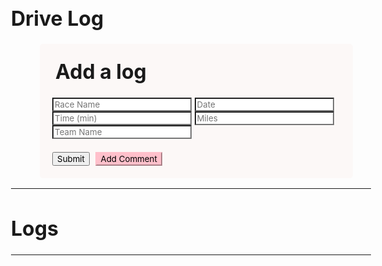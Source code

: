 <html lang="en">
  <head>
    <style>
        *{
          font-family: "Inter", sans-serif;
        }
        body{
          font-size: 1rem;
          font-weight: 400;aa
          line-height: 1.5;
          text-align: left;
        }
        .card{
          border-style: round;
          border-radius: 5px;
          border-width: 20px;
          padding-top: 1.25rem;
          padding-right: 1.25rem;
          padding-bottom: 1.25rem;
          padding-left: 1.25rem;
          background-color: #fcf8f7;
          width:80%;
          margin-left: 8%;
          margin-top: 2%;
          margin-bottom: 2%;
          position: relative;
          column;flex-direction:column;min-width:0;
          display:-ms-flexbox;display:flex;
          }
        .card-title{
          margin-left:5px;
          margin-top:5px;
        }
        .form-control{
          margin-left:5px;
          border-style: round;
          border-radius: 5px;
          border-width: 2px;
          width: 98%;
          length: 100%;
          font-family: sans-sarif;
          padding: 0.375rem 0.75rem;
          font-size: 1rem;
          font-weight: 400;
          line-height: 1.5;
          color: #495057;
          background-color: #fff;
          background-clip: padding-box;
          border: 1px solid #ced4da;
        }
        .form-group {
          margin-bottom: 1rem;
      }
    </style>
  </head>

  <body>
    <div class="container my-3">
      <h1>Drive Log</h1>
      <div class="card">
        <div class="card-body">
          <h1 class="card-title">Add a log</h1>
          <div class="form-group">
            <input
              type="text"
              id="raceName"
              name="raceName"
              placeholder="Race Name"
              style="background-color: white"
            />
            <input
              type="text"
              id="date"
              name="date"
              placeholder="Date"
              style="background-color: white"
            />
            <input
              type="text"
              id="time"
              name="time"
              placeholder="Time (min)"
              style="background-color: white"
            />
            <input
              type="text"
              id="miles"
              name="miles"
              placeholder="Miles"
              style="background-color: white"
            />
            <input
              type="text"
              id="teamName"
              name="teamName"
              placeholder="Team Name"
              style="background-color: white"
            />
          </div>
          <button type="submit" onclick="formSubmit()">Submit</button>
          <button
            onclick="showNotes()"
            class="btn btn-primary"
            id="addBtn"
            style="
              background-color: pink;
              border-color: pink;
              margin-left: 5px;
              margin-top: 5px;
            "
          >
            Add Comment
          </button>
        </div>
      </div>
      <hr />
      <h1>Logs</h1>
      <hr />
      <div id="logs-container" class="container-fluid" style="color: red">
      </div>
    </div>
    <script type="text/javascript">
        function formSubmit() {
            let raceName = document.getElementById("raceName").value;
            let date = document.getElementById("date").value;
            let time = document.getElementById("time").value;
            let miles = document.getElementById("miles").value;
            let teamName = document.getElementById("teamName").value;
            data = {raceName: raceName, date: date, time: time, miles: miles, teamName: teamName}
            var requestOptions = {
                method: 'POST',
                mode: 'cors',
                cache: 'no-cache',
                credentials: 'include',
                headers: {
                    'Content-Type': 'application/json'
                },
                body: JSON.stringify(data)
            };
            fetch(
                `https://f1-backend.aadit.dev/api/team/setDriverLog`,requestOptions
                )
                .then(response => response.text())
      .then(result => {
                console.log(result);
                if (result == `DriveLog created successfully`) {
                alert("DriveLog created successfully");
                } else {
                alert("Error occurred during submission, reload and try again.");
                }
            })
            .catch(error => console.log('error', error));
            }
            const months = [
              "January", "February", "March", "April",
              "May", "June", "July", "August",
              "September", "October", "November", "December"
            ];
            const logsContainer = document.getElementById("logs-container");
            fetch("https://f1-backend.aadit.dev/api/team/drivelogs")
              .then(response => response.json())
              .then(data => {
                // Loop through each item in the array and create a div with the log information
                data.forEach((log, index) => {
                  const logDate = new Date(log.date);
                  const formattedDate = `${months[logDate.getMonth()]} ${logDate.getDate()}, ${logDate.getFullYear()}`;
                  const div = document.createElement("div");
                  div.classList.add("noteCard", "my-2", "mx-2", "card");
                  div.innerHTML = `
                    <div class="card-body">
                      <h1 class="card-title">${formattedDate}</h1>
                      <p class="card-text" style="color: black">ID: ${log.id}</p>
                      <p class="card-text" style="color: black">Miles: ${log.miles} miles</p>
                      <p class="card-text" style="color: black">Time (min): ${log.time} minutes</p>
                      <p class="card-text" style="color: black">Race Name: ${log.raceName}</p>
                      <a target="_blank" href="https://f1-backend.aadit.dev/api/team/drivelog/delete/${log.id}"></a><button
                        id="${index}"
                        class="btn btn-primary"
                        style="background-color: pink; border-color: pink"
                      >
                        Delete Log
                      </button></a>
                    </div>
                  `;
                  logsContainer.appendChild(div);
                });
              })
              .catch(error => console.error(error));
            </script>

  </body>
</html>
